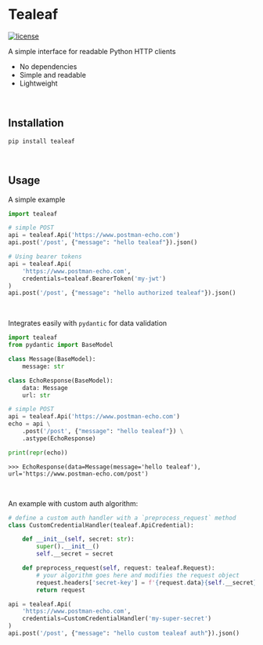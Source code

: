 # Tealeaf

[![license](https://img.shields.io/github/license/jackmuskopf/softy.svg)](https://github.com/jackmuskopf/softy/blob/main/LICENSE)

A simple interface for readable Python HTTP clients

- No dependencies 
- Simple and readable
- Lightweight


<br>

## Installation

```
pip install tealeaf
```

<br>

## Usage


A simple example
```python
import tealeaf

# simple POST
api = tealeaf.Api('https://www.postman-echo.com')
api.post('/post', {"message": "hello tealeaf"}).json()

# Using bearer tokens
api = tealeaf.Api(
    'https://www.postman-echo.com',
    credentials=tealeaf.BearerToken('my-jwt')
)
api.post('/post', {"message": "hello authorized tealeaf"}).json()
```

<br>



Integrates easily with `pydantic` for data validation
```python
import tealeaf
from pydantic import BaseModel

class Message(BaseModel):
    message: str

class EchoResponse(BaseModel):
    data: Message
    url: str

# simple POST
api = tealeaf.Api('https://www.postman-echo.com')
echo = api \
    .post('/post', {"message": "hello tealeaf"}) \
    .astype(EchoResponse)

print(repr(echo))
```

```
>>> EchoResponse(data=Message(message='hello tealeaf'), url='https://www.postman-echo.com/post')
```

<br>

An example with custom auth algorithm:
```python
# define a custom auth handler with a `preprocess_request` method
class CustomCredentialHandler(tealeaf.ApiCredential):

    def __init__(self, secret: str):
        super().__init__()
        self.__secret = secret

    def preprocess_request(self, request: tealeaf.Request):
        # your algorithm goes here and modifies the request object
        request.headers['secret-key'] = f'{request.data}{self.__secret}'
        return request

api = tealeaf.Api(
    'https://www.postman-echo.com',
    credentials=CustomCredentialHandler('my-super-secret')
)
api.post('/post', {"message": "hello custom tealeaf auth"}).json()
```